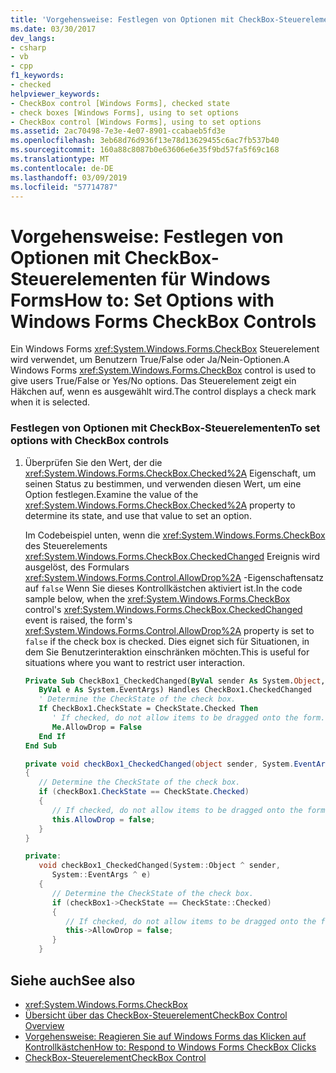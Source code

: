 ```yaml
---
title: 'Vorgehensweise: Festlegen von Optionen mit CheckBox-Steuerelementen für Windows Forms'
ms.date: 03/30/2017
dev_langs:
- csharp
- vb
- cpp
f1_keywords:
- checked
helpviewer_keywords:
- CheckBox control [Windows Forms], checked state
- check boxes [Windows Forms], using to set options
- CheckBox control [Windows Forms], using to set options
ms.assetid: 2ac70498-7e3e-4e07-8901-ccabaeb5fd3e
ms.openlocfilehash: 3eb68d76d936f13e78d13629455c6ac7fb537b40
ms.sourcegitcommit: 160a88c8087b0e63606e6e35f9bd57fa5f69c168
ms.translationtype: MT
ms.contentlocale: de-DE
ms.lasthandoff: 03/09/2019
ms.locfileid: "57714787"
---
```

# <a name="how-to-set-options-with-windows-forms-checkbox-controls"></a><span data-ttu-id="a0d69-102">Vorgehensweise: Festlegen von Optionen mit CheckBox-Steuerelementen für Windows Forms</span><span class="sxs-lookup"><span data-stu-id="a0d69-102">How to: Set Options with Windows Forms CheckBox Controls</span></span>
<span data-ttu-id="a0d69-103">Ein Windows Forms <xref:System.Windows.Forms.CheckBox> Steuerelement wird verwendet, um Benutzern True/False oder Ja/Nein-Optionen.</span><span class="sxs-lookup"><span data-stu-id="a0d69-103">A Windows Forms <xref:System.Windows.Forms.CheckBox> control is used to give users True/False or Yes/No options.</span></span> <span data-ttu-id="a0d69-104">Das Steuerelement zeigt ein Häkchen auf, wenn es ausgewählt wird.</span><span class="sxs-lookup"><span data-stu-id="a0d69-104">The control displays a check mark when it is selected.</span></span>  
  
### <a name="to-set-options-with-checkbox-controls"></a><span data-ttu-id="a0d69-105">Festlegen von Optionen mit CheckBox-Steuerelementen</span><span class="sxs-lookup"><span data-stu-id="a0d69-105">To set options with CheckBox controls</span></span>  
  
1.  <span data-ttu-id="a0d69-106">Überprüfen Sie den Wert, der die <xref:System.Windows.Forms.CheckBox.Checked%2A> Eigenschaft, um seinen Status zu bestimmen, und verwenden diesen Wert, um eine Option festlegen.</span><span class="sxs-lookup"><span data-stu-id="a0d69-106">Examine the value of the <xref:System.Windows.Forms.CheckBox.Checked%2A> property to determine its state, and use that value to set an option.</span></span>  
  
     <span data-ttu-id="a0d69-107">Im Codebeispiel unten, wenn die <xref:System.Windows.Forms.CheckBox> des Steuerelements <xref:System.Windows.Forms.CheckBox.CheckedChanged> Ereignis wird ausgelöst, des Formulars <xref:System.Windows.Forms.Control.AllowDrop%2A> -Eigenschaftensatz auf `false` Wenn Sie dieses Kontrollkästchen aktiviert ist.</span><span class="sxs-lookup"><span data-stu-id="a0d69-107">In the code sample below, when the <xref:System.Windows.Forms.CheckBox> control's <xref:System.Windows.Forms.CheckBox.CheckedChanged> event is raised, the form's <xref:System.Windows.Forms.Control.AllowDrop%2A> property is set to `false` if the check box is checked.</span></span> <span data-ttu-id="a0d69-108">Dies eignet sich für Situationen, in dem Sie Benutzerinteraktion einschränken möchten.</span><span class="sxs-lookup"><span data-stu-id="a0d69-108">This is useful for situations where you want to restrict user interaction.</span></span>  
  
    ```vb  
    Private Sub CheckBox1_CheckedChanged(ByVal sender As System.Object, _  
       ByVal e As System.EventArgs) Handles CheckBox1.CheckedChanged  
       ' Determine the CheckState of the check box.  
       If CheckBox1.CheckState = CheckState.Checked Then  
          ' If checked, do not allow items to be dragged onto the form.  
          Me.AllowDrop = False  
       End If  
    End Sub  
    ```  
  
    ```csharp  
    private void checkBox1_CheckedChanged(object sender, System.EventArgs e)  
    {  
       // Determine the CheckState of the check box.  
       if (checkBox1.CheckState == CheckState.Checked)   
       {  
          // If checked, do not allow items to be dragged onto the form.  
          this.AllowDrop = false;  
       }  
    }  
    ```  
  
    ```cpp  
    private:  
       void checkBox1_CheckedChanged(System::Object ^ sender,  
          System::EventArgs ^ e)  
       {  
          // Determine the CheckState of the check box.  
          if (checkBox1->CheckState == CheckState::Checked)   
          {  
             // If checked, do not allow items to be dragged onto the form.  
             this->AllowDrop = false;  
          }  
       }  
    ```  
  
## <a name="see-also"></a><span data-ttu-id="a0d69-109">Siehe auch</span><span class="sxs-lookup"><span data-stu-id="a0d69-109">See also</span></span>
- <xref:System.Windows.Forms.CheckBox>
- [<span data-ttu-id="a0d69-110">Übersicht über das CheckBox-Steuerelement</span><span class="sxs-lookup"><span data-stu-id="a0d69-110">CheckBox Control Overview</span></span>](checkbox-control-overview-windows-forms.md)
- [<span data-ttu-id="a0d69-111">Vorgehensweise: Reagieren Sie auf Windows Forms das Klicken auf Kontrollkästchen</span><span class="sxs-lookup"><span data-stu-id="a0d69-111">How to: Respond to Windows Forms CheckBox Clicks</span></span>](how-to-respond-to-windows-forms-checkbox-clicks.md)
- [<span data-ttu-id="a0d69-112">CheckBox-Steuerelement</span><span class="sxs-lookup"><span data-stu-id="a0d69-112">CheckBox Control</span></span>](checkbox-control-windows-forms.md)
